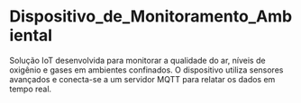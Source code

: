 # Dispositivo_de_Monitoramento_Ambiental
 Solução IoT desenvolvida para monitorar a qualidade do ar, níveis de oxigênio e gases em ambientes confinados. O dispositivo utiliza sensores avançados e conecta-se a um servidor MQTT para relatar os dados em tempo real.
